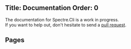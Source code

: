 ﻿Title: Documentation
Order: 0
---

The documentation for Spectre.Cli is a work in progress.  
If you want to help out, don't hesitate to send a [pull request](https://github.com/spectresystems/website/tree/develop/input/open-source/spectre-cli).

## Pages

<?# Children /?>
